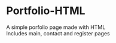 # Portfolio-HTML

A simple porfolio page made with HTML \
Includes main, contact and register pages
